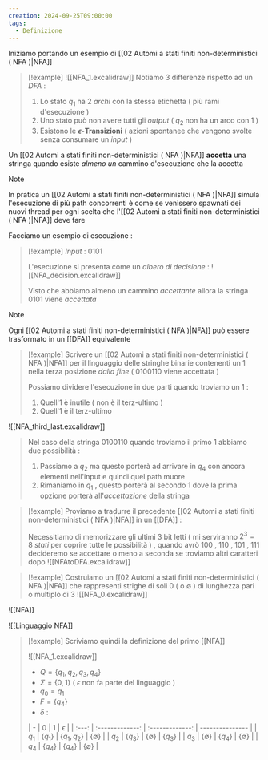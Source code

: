 ```yaml
---
creation: 2024-09-25T09:00:00
tags:
  - Definizione
---
```

Iniziamo portando un esempio di [[02 Automi a stati finiti non-deterministici ( NFA )|NFA]] 

>[!example]
>![[NFA_1.excalidraw]]
>Notiamo 3 differenze rispetto ad un *DFA* :
>1. Lo stato $q_1$ ha 2 *archi* con la stessa etichetta ( più rami d'esecuzione )
>2. Uno stato può non avere tutti gli *output* ( $q_2$ non ha un arco con 1 )
>3. Esistono le **$\epsilon$-Transizioni** ( azioni spontanee che vengono svolte senza consumare un *input* )

Un [[02 Automi a stati finiti non-deterministici ( NFA )|NFA]] **accetta** una stringa quando esiste *almeno un* cammino d'esecuzione che la accetta 

>[!note] 
>In pratica un [[02 Automi a stati finiti non-deterministici ( NFA )|NFA]] simula l'esecuzione di più path concorrenti è come se venissero spawnati dei nuovi thread per ogni scelta che l'[[02 Automi a stati finiti non-deterministici ( NFA )|NFA]] deve fare

Facciamo un esempio di esecuzione :
>[!example] 
>*Input* : 0101
>
>L'esecuzione si presenta come un *albero di decisione* :
>![[NFA_decision.excalidraw]]
>
>Visto che abbiamo almeno un cammino *accettante* allora la stringa 0101 viene *accettata*

>[!note] 
>Ogni [[02 Automi a stati finiti non-deterministici ( NFA )|NFA]] può essere trasformato in un [[DFA]] equivalente

>[!example] 
>Scrivere un [[02 Automi a stati finiti non-deterministici ( NFA )|NFA]] per il linguaggio delle stringhe binarie contenenti un 1 nella terza posizione *dalla fine* ( 0100110 viene accettata ) 
>
>Possiamo dividere l'esecuzione in due parti quando troviamo un 1 :
>1. Quell'1 è inutile ( non è il terz-ultimo )
>2. Quell'1 è il terz-ultimo
>
![[NFA_third_last.excalidraw]]
>
>Nel caso della stringa 0100110 quando troviamo il primo 1 abbiamo due possibilità : 
>1. Passiamo a $q_2$ ma questo porterà ad arrivare in $q_4$ con ancora elementi nell'input e quindi quel path muore
>2. Rimaniamo in $q_1$ , questo porterà al secondo 1 dove la prima opzione porterà all'*accettazione* della stringa

>[!example] 
>Proviamo a tradurre il precedente [[02 Automi a stati finiti non-deterministici ( NFA )|NFA]] in un [[DFA]] :
>
>Necessitiamo di memorizzare gli ultimi 3 bit letti ( mi serviranno $2^3 = 8$ *stati* per coprire tutte le possibilità ) , quando avrò 100 , 110 , 101 , 111 decideremo se accettare o meno a seconda se troviamo altri caratteri dopo 
![[NFAtoDFA.excalidraw]]
>

>[!example] 
>Costruiamo un [[02 Automi a stati finiti non-deterministici ( NFA )|NFA]] che rappresenti strighe di soli 0 ( o $\emptyset$ ) di lunghezza pari o multiplo di 3
![[NFA_0.excalidraw]]

![[NFA]]

![[Linguaggio NFA]]

>[!example] 
>Scriviamo quindi la definizione del primo [[NFA]]
>
>![[NFA_1.excalidraw]]
>
>+ $Q = \{ q_1,q_2,q_3,q_4 \}$
>+ $\Sigma = \{0,1\}$ ( $\epsilon$ non fa parte del linguaggio )
>+ $q_0 = q_1$
>+ $F = \{q_4\}$ 
>+ $\delta$ :
>  
>  |   -   |        0        |        1        | $\epsilon$      |
| :---: | :-------------: | :-------------: | --------------- |
| $q_1$ |    $\{q_1\}$    |  $\{q_1,q_2\}$  | $\{\emptyset\}$ |
| $q_2$ |    $\{q_3\}$    | $\{\emptyset\}$ | $\{q_3\}$       |
| $q_3$ | $\{\emptyset\}$ |    $\{q_4\}$    | $\{\emptyset\}$ |
| $q_4$ |    $\{q_4\}$    |    $\{q_4\}$    | $\{\emptyset\}$ |






